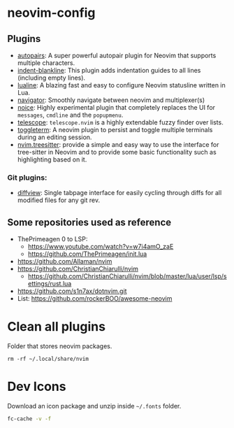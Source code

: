 # neovim-config

## Plugins
- [autopairs](https://github.com/windwp/nvim-autopairs): A super powerful autopair plugin for Neovim that supports multiple characters.
- [indent-blankline](https://github.com/lukas-reineke/indent-blankline.nvim): This plugin adds indentation guides to all lines (including empty lines).
- [lualine](https://github.com/nvim-lualine/lualine.nvim): A blazing fast and easy to configure Neovim statusline written in Lua.
- [navigator](https://github.com/numToStr/Navigator.nvim): Smoothly navigate between neovim and multiplexer(s)
- [noice](https://github.com/folke/noice.nvim): Highly experimental plugin that completely replaces the UI for `messages`, `cmdline` and the `popupmenu`.
- [telescope](https://github.com/nvim-telescope/telescope.nvim): `telescope.nvim` is a highly extendable fuzzy finder over lists.
- [toggleterm](https://github.com/akinsho/toggleterm.nvim): A neovim plugin to persist and toggle multiple terminals during an editing session.
- [nvim.treesitter](https://github.com/nvim-treesitter/nvim-treesitter): provide a simple and easy way to use the interface for tree-sitter in Neovim and to provide some basic functionality such as highlighting based on it.

### Git plugins:
- [diffview](https://github.com/sindrets/diffview.nvim): Single tabpage interface for easily cycling through diffs for all modified files for any git rev.

## Some repositories used as reference
- ThePrimeagen 0 to LSP:
  - https://www.youtube.com/watch?v=w7i4amO_zaE
  - https://github.com/ThePrimeagen/init.lua
- https://github.com/Allaman/nvim
- https://github.com/ChristianChiarulli/nvim
  - https://github.com/ChristianChiarulli/nvim/blob/master/lua/user/lsp/settings/rust.lua
- https://github.com/s1n7ax/dotnvim.git
- List: https://github.com/rockerBOO/awesome-neovim

# Clean all plugins
Folder that stores neovim packages. 
```
rm -rf ~/.local/share/nvim
```

# Dev Icons
Download an icon package and unzip inside `~/.fonts` folder.
```sh
fc-cache -v -f
```
